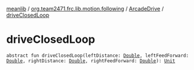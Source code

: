 [meanlib](../../index.md) / [org.team2471.frc.lib.motion.following](../index.md) / [ArcadeDrive](index.md) / [driveClosedLoop](./drive-closed-loop.md)

# driveClosedLoop

`abstract fun driveClosedLoop(leftDistance: `[`Double`](https://kotlinlang.org/api/latest/jvm/stdlib/kotlin/-double/index.html)`, leftFeedForward: `[`Double`](https://kotlinlang.org/api/latest/jvm/stdlib/kotlin/-double/index.html)`, rightDistance: `[`Double`](https://kotlinlang.org/api/latest/jvm/stdlib/kotlin/-double/index.html)`, rightFeedForward: `[`Double`](https://kotlinlang.org/api/latest/jvm/stdlib/kotlin/-double/index.html)`): `[`Unit`](https://kotlinlang.org/api/latest/jvm/stdlib/kotlin/-unit/index.html)